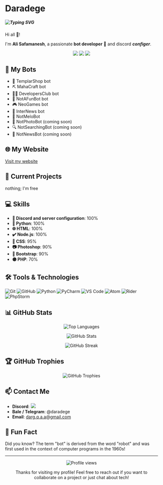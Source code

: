 # Daradege


##### ![Typing SVG](https://readme-typing-svg.demolab.com?font=Roboto+Mono&weight=600&pause=1000&random=false&width=435&lines=Discord+Bot+Developer;Discord+Server+Administrator;Bale+Bot+Developer;Telegram+Bot+Developer;Frontend+Programmer;Backend+Developer;Passionate+about+Development+%E2%99%A5%EF%B8%8F)
Hi all 👋!

I'm **Ali Safamanesh**, a passionate **bot developer** 🤖 and discord ***configer***.

<p align="center">
  <img src="https://api.statusbadges.me/badge/status/898843614380163082" />
  <img src="https://api.statusbadges.me/badge/playing/898843614380163082" />
  <img src="https://api.statusbadges.me/badge/vscode/898843614380163082" />
</p>

## 🤖 My Bots

- 🛒 TemplarShop bot
- ⛏️ MahaCraft bot
- 👨‍💻 DevelopersClub bot
- 🤡 NotAFunBot bot
- 🎮 NeoGames bot
- 📰 InterNews bot
- 🎸 NotMeloBot
- 📸 NotPhotoBot (coming soon)
- 🔍 NotSearchingBot (coming soon)
- 📰 NotNewsBot (coming soon)

## 🌐 My Website

<a href="https://daradege.github.io/" target="_blank">Visit my website</a>

## 🚀 Current Projects

nothing; I'm free

## 💻 Skills

- **🔷 Discord and server configuration**: 100%
- **🐍 Python**: 100%
- **🌐 HTML**: 100%
- **✔️ Node.js**: 100%
- **🎨 CSS**: 95%
- **📷 Photoshop**: 90%
- **🥾 Bootstrap**: 90%
- **🟣 PHP**: 70%

## 🛠️ Tools & Technologies

![Git](https://img.shields.io/badge/-Git-F05032?style=flat-square&logo=git&logoColor=white)
![GitHub](https://img.shields.io/badge/-GitHub-181717?style=flat-square&logo=github)
![Python](https://img.shields.io/badge/-Python-3776AB?style=flat-square&logo=python&logoColor=white)
![PyCharm](https://img.shields.io/badge/-PyCharm-000000?style=flat-square&logo=pycharm&logoColor=white)
![VS Code](https://img.shields.io/badge/-VS%20Code-007ACC?style=flat-square&logo=visual-studio-code)
![Atom](https://img.shields.io/badge/-Atom-66595C?style=flat-square&logo=atom&logoColor=white)
![Rider](https://img.shields.io/badge/-Rider-000000?style=flat-square&logo=rider&logoColor=white)
![PhpStorm](https://img.shields.io/badge/-PhpStorm-000000?style=flat-square&logo=phpstorm&logoColor=white)
## 📊 GitHub Stats

<p align="center">
  <img src="https://github-readme-stats.vercel.app/api/top-langs/?username=daradege&layout=compact&theme=radical" alt="Top Languages" />
</p>

<p align="center">
  <img src="https://github-readme-stats.vercel.app/api?username=daradege&show_icons=true&theme=radical" alt="GitHub Stats" />
</p>

<p align="center">
  <img src="https://github-readme-streak-stats.herokuapp.com/?user=daradege&theme=radical" alt="GitHub Streak" />
</p>

## 🏆 GitHub Trophies

<p align="center">
  <img src="https://github-profile-trophy.vercel.app/?username=daradege&theme=darkhub&column=7" alt="GitHub Trophies" />
</p>

## 📫 Contact Me

- **Discord**: <a href="https://discordapp.com/users/898843614380163082" target="_blank"><img src="https://img.shields.io/badge/-Discord-7289DA?style=flat-square&logo=discord&logoColor=white" /></a>
- **Bale / Telegram**: @daradege
- **Email**: darg.q.a.a@gmail.com

## 🌟 Fun Fact

Did you know? The term "bot" is derived from the word "robot" and was first used in the context of computer programs in the 1960s!

---

<p align="center">
  <img src="https://komarev.com/ghpvc/?username=daradege&color=blueviolet" alt="Profile views" />
</p>

<p align="center">
  Thanks for visiting my profile! Feel free to reach out if you want to collaborate on a project or just chat about tech!
</p>
